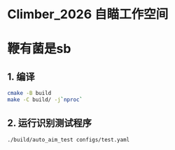 # Climber_2026 自瞄工作空间
# 鞭有菌是sb
## 1. 编译
```bash
cmake -B build
make -C build/ -j`nproc`
```
## 2. 运行识别测试程序
```bash
./build/auto_aim_test configs/test.yaml
```

